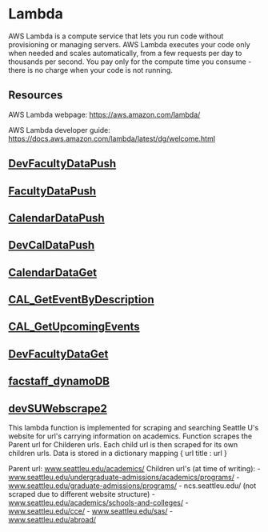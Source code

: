 # Lambda

AWS Lambda is a compute service that lets you run code without provisioning or managing servers. AWS Lambda executes your code only when needed and scales automatically, from a few requests per day to thousands per second. You pay only for the compute time you consume - there is no charge when your code is not running.  

## Resources 

AWS Lambda webpage: https://aws.amazon.com/lambda/

AWS Lambda developer guide: https://docs.aws.amazon.com/lambda/latest/dg/welcome.html 

## [**DevFacultyDataPush**](https://us-west-2.console.aws.amazon.com/lambda/home?region=us-west-2#/functions/DevFacultyDataPush?tab=configuration)

## [**FacultyDataPush**](https://us-west-2.console.aws.amazon.com/lambda/home?region=us-west-2#/functions/FacultyDataPush?tab=configuration)

## [**CalendarDataPush**](https://us-west-2.console.aws.amazon.com/lambda/home?region=us-west-2#/functions/CalendarDataPush?tab=configuration)

## [**DevCalDataPush**](https://us-west-2.console.aws.amazon.com/lambda/home?region=us-west-2#/functions/DevCalDataPush?tab=configuration)

## [**CalendarDataGet**](https://us-west-2.console.aws.amazon.com/lambda/home?region=us-west-2#/functions/CalendarDataGet?tab=configuration)

## [**CAL_GetEventByDescription**](https://us-west-2.console.aws.amazon.com/lambda/home?region=us-west-2#/functions/CAL_GetEventByDescription?tab=configuration)

## [**CAL_GetUpcomingEvents**](https://us-west-2.console.aws.amazon.com/lambda/home?region=us-west-2#/functions/CAL_GetUpcomingEvents?tab=configuration)

## [**DevFacultyDataGet**](https://us-west-2.console.aws.amazon.com/lambda/home?region=us-west-2#/functions/DevFacultyDataGet?tab=configuration)

## [**facstaff_dynamoDB**](https://us-west-2.console.aws.amazon.com/lambda/home?region=us-west-2#/functions/facstaff_dynamoDB?tab=configuration)

## [**devSUWebscrape2**](https://us-west-2.console.aws.amazon.com/lambda/home?region=us-west-2#/functions/devSUWebscrape2?tab=configuration)

This lambda function is implemented for scraping and searching Seattle U's website for url's carrying information on academics. Function scrapes the Parent url for Childeren urls. Each child url is then scraped for its own children urls. Data is stored in a dictionary mapping { url title : url }

Parent url: www.seattleu.edu/academics/
Children url's (at time of writing): 
      - www.seattleu.edu/undergraduate-admissions/academics/programs/
      - www.seattleu.edu/graduate-admissions/programs/
      - ncs.seattleu.edu/ (not scraped due to different website structure)
      - www.seattleu.edu/academics/schools-and-colleges/
      - www.seattleu.edu/cce/
      - www.seattleu.edu/sas/
      - www.seattleu.edu/abroad/
      
   
